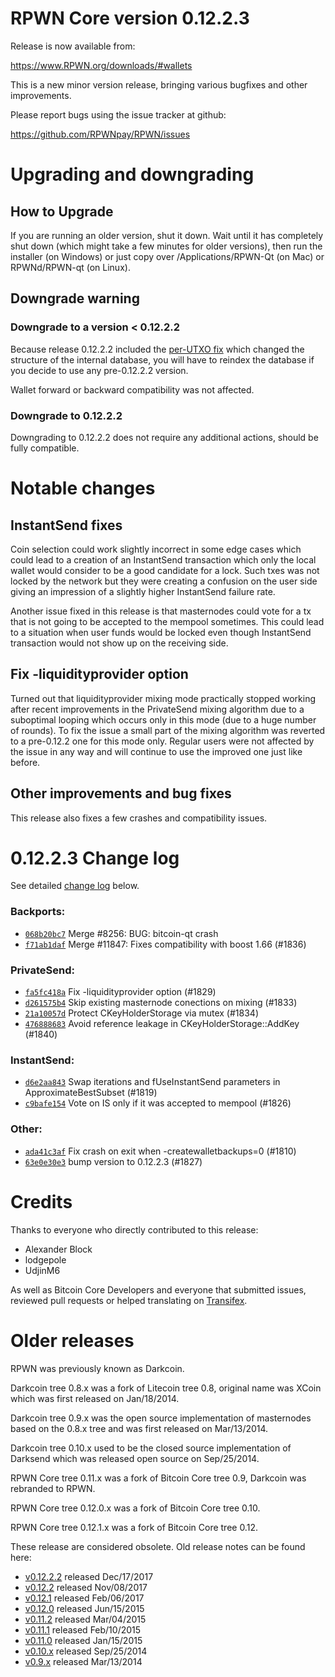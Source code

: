 RPWN Core version 0.12.2.3
==========================

Release is now available from:

  <https://www.RPWN.org/downloads/#wallets>

This is a new minor version release, bringing various bugfixes and other
improvements.

Please report bugs using the issue tracker at github:

  <https://github.com/RPWNpay/RPWN/issues>


Upgrading and downgrading
=========================

How to Upgrade
--------------

If you are running an older version, shut it down. Wait until it has completely
shut down (which might take a few minutes for older versions), then run the
installer (on Windows) or just copy over /Applications/RPWN-Qt (on Mac) or
RPWNd/RPWN-qt (on Linux).

Downgrade warning
-----------------

### Downgrade to a version < 0.12.2.2

Because release 0.12.2.2 included the [per-UTXO fix](release-notes/RPWN/release-notes-0.12.2.2.md#per-utxo-fix)
which changed the structure of the internal database, you will have to reindex
the database if you decide to use any pre-0.12.2.2 version.

Wallet forward or backward compatibility was not affected.

### Downgrade to 0.12.2.2

Downgrading to 0.12.2.2 does not require any additional actions, should be
fully compatible.

Notable changes
===============

InstantSend fixes
-----------------

Coin selection could work slightly incorrect in some edge cases which could
lead to a creation of an InstantSend transaction which only the local wallet
would consider to be a good candidate for a lock. Such txes was not locked by
the network but they were creating a confusion on the user side giving an
impression of a slightly higher InstantSend failure rate.

Another issue fixed in this release is that masternodes could vote for a tx
that is not going to be accepted to the mempool sometimes. This could lead to
a situation when user funds would be locked even though InstantSend transaction
would not show up on the receiving side.

Fix -liquidityprovider option
-----------------------------

Turned out that liquidityprovider mixing mode practically stopped working after
recent improvements in the PrivateSend mixing algorithm due to a suboptimal
looping which occurs only in this mode (due to a huge number of rounds). To fix
the issue a small part of the mixing algorithm was reverted to a pre-0.12.2 one
for this mode only. Regular users were not affected by the issue in any way and
will continue to use the improved one just like before.

Other improvements and bug fixes
--------------------------------

This release also fixes a few crashes and compatibility issues.


0.12.2.3 Change log
===================

See detailed [change log](https://github.com/RPWNpay/RPWN/compare/v0.12.2.2...RPWNpay:v0.12.2.3) below.

### Backports:
- [`068b20bc7`](https://github.com/RPWNpay/RPWN/commit/068b20bc7) Merge #8256: BUG: bitcoin-qt crash
- [`f71ab1daf`](https://github.com/RPWNpay/RPWN/commit/f71ab1daf) Merge #11847: Fixes compatibility with boost 1.66 (#1836)

### PrivateSend:
- [`fa5fc418a`](https://github.com/RPWNpay/RPWN/commit/fa5fc418a) Fix -liquidityprovider option (#1829)
- [`d261575b4`](https://github.com/RPWNpay/RPWN/commit/d261575b4) Skip existing masternode conections on mixing (#1833)
- [`21a10057d`](https://github.com/RPWNpay/RPWN/commit/21a10057d) Protect CKeyHolderStorage via mutex (#1834)
- [`476888683`](https://github.com/RPWNpay/RPWN/commit/476888683) Avoid reference leakage in CKeyHolderStorage::AddKey (#1840)

### InstantSend:
- [`d6e2aa843`](https://github.com/RPWNpay/RPWN/commit/d6e2aa843) Swap iterations and fUseInstantSend parameters in ApproximateBestSubset (#1819)
- [`c9bafe154`](https://github.com/RPWNpay/RPWN/commit/c9bafe154) Vote on IS only if it was accepted to mempool (#1826)

### Other:
- [`ada41c3af`](https://github.com/RPWNpay/RPWN/commit/ada41c3af) Fix crash on exit when -createwalletbackups=0 (#1810)
- [`63e0e30e3`](https://github.com/RPWNpay/RPWN/commit/63e0e30e3) bump version to 0.12.2.3 (#1827)

Credits
=======

Thanks to everyone who directly contributed to this release:

- Alexander Block
- lodgepole
- UdjinM6

As well as Bitcoin Core Developers and everyone that submitted issues,
reviewed pull requests or helped translating on
[Transifex](https://www.transifex.com/projects/p/RPWN/).


Older releases
==============

RPWN was previously known as Darkcoin.

Darkcoin tree 0.8.x was a fork of Litecoin tree 0.8, original name was XCoin
which was first released on Jan/18/2014.

Darkcoin tree 0.9.x was the open source implementation of masternodes based on
the 0.8.x tree and was first released on Mar/13/2014.

Darkcoin tree 0.10.x used to be the closed source implementation of Darksend
which was released open source on Sep/25/2014.

RPWN Core tree 0.11.x was a fork of Bitcoin Core tree 0.9,
Darkcoin was rebranded to RPWN.

RPWN Core tree 0.12.0.x was a fork of Bitcoin Core tree 0.10.

RPWN Core tree 0.12.1.x was a fork of Bitcoin Core tree 0.12.

These release are considered obsolete. Old release notes can be found here:

- [v0.12.2.2](release-notes/RPWN/release-notes-0.12.2.2.md) released Dec/17/2017
- [v0.12.2](release-notes/RPWN/release-notes-0.12.2.md) released Nov/08/2017
- [v0.12.1](release-notes/RPWN/release-notes-0.12.1.md) released Feb/06/2017
- [v0.12.0](release-notes/RPWN/release-notes-0.12.0.md) released Jun/15/2015
- [v0.11.2](release-notes/RPWN/release-notes-0.11.2.md) released Mar/04/2015
- [v0.11.1](release-notes/RPWN/release-notes-0.11.1.md) released Feb/10/2015
- [v0.11.0](release-notes/RPWN/release-notes-0.11.0.md) released Jan/15/2015
- [v0.10.x](release-notes/RPWN/release-notes-0.10.0.md) released Sep/25/2014
- [v0.9.x](release-notes/RPWN/release-notes-0.9.0.md) released Mar/13/2014

